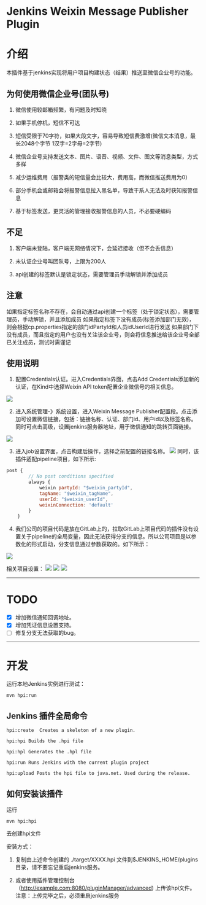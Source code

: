 Jenkins Weixin Message Publisher Plugin
===================== 

介绍
===========
本插件基于jenkins实现将用户项目构建状态（结果）推送至微信企业号的功能。

为何使用微信企业号(团队号)
--------------------------
1. 微信使用较邮箱频繁，有问题及时知晓

2. 如果手机停机，短信不可达

3. 短信受限于70字符，如果大段文字，容易导致短信费激增(微信文本消息，最长2048个字节 1汉字=2字母=2字节)

4. 微信企业号支持发送文本、图片、语音、视频、文件、图文等消息类型，方式多样

5. 减少运维费用（报警类的短信量会比较大，费用高，而微信推送费用为0）

6. 部分手机会或邮箱会将报警信息拉入黑名单，导致干系人无法及时获知报警信息

7. 基于标签发送，更灵活的管理接收报警信息的人员，不必要硬编码

不足
--------------------------
1. 客户端未登陆，客户端无网络情况下，会延迟接收（但不会丢信息）

2. 未认证企业号叫团队号，上限为200人

3. api创建的标签默认是锁定状态，需要管理员手动解锁并添加成员

注意
------
如果指定标签名称不存在，会自动通过api创建一个标签（处于锁定状态），需要管理员，手动解锁，并且添加成员 如果指定标签下没有成员(标签添加部门无效)，则会根据cp.properties指定的部门idPartyId和人员idUserId进行发送 如果部门下没有成员，而且指定的用户也没有关注该企业号，则会将信息推送给该企业号全部已关注成员，测试时需谨记

使用说明
------------

1. 配置Credentials认证。进入Credentials界面，点击Add Credentials添加新的认证，在Kind中选择Weixin API token配置企业微信号的相关信息。

![](http://ww1.sinaimg.cn/large/93d61c99ly1fuzj0dxsc4j20pq0d5t93.jpg)

2. 进入系统管理-》系统设置，进入Weixin Message Publisher配置段。点击添加可设置微信链接，包括：链接名称、认证、部门id、用户id以及标签名称。同时可点击高级，设置jenkins服务器地址，用于微信通知的跳转页面链接。

![](http://ww1.sinaimg.cn/large/93d61c99ly1fuzj39eihcj216008uwez.jpg)

3. 进入job设置界面，点击构建后操作，选择之前配置的链接名称。 
![](http://ww1.sinaimg.cn/large/93d61c99ly1fuzj4o5vhdj214109s74r.jpg)
同时，该插件适配pipeline项目，如下所示:
```js
post {
        // No post conditions specified
        always {
            weixin partyId: "$weixin_partyId",
            tagName: "$weixin_tagName",
            userId: "$weixin_userId",
            weixinConnection: 'default'
        }
    }
```
4. 我们公司的项目代码是放在GitLab上的，拉取GitLab上项目代码的插件没有设置关于pipeline的全局变量，因此无法获得分支的信息。所以公司项目是以参数化的形式启动，分支信息通过参数获取的。如下所示：

![](http://ww1.sinaimg.cn/large/93d61c99ly1fuzjrlkmi8j20d50ke3zd.jpg)

相关项目设置：
![](http://ww1.sinaimg.cn/large/93d61c99ly1fuzjsgmembj20yn0hh3zg.jpg)
![](http://ww1.sinaimg.cn/large/93d61c99ly1fuzjsut95yj20yn0iqjsb.jpg)
![](http://ww1.sinaimg.cn/large/93d61c99ly1fuzjtfo83aj20yl0hjgmn.jpg)

-------------------------------------
TODO
===========
- [x] 增加微信通知回调地址。
- [x] 增加凭证信息设置支持。
- [ ] 修复分支无法获取的bug。

-------------------------------------

开发
===========

运行本地Jenkins实例进行测试：

    mvn hpi:run

Jenkins 插件全局命令
--------------------------

	hpi:create  Creates a skeleton of a new plugin.
	
	hpi:hpi Builds the .hpi file
	
	hpi:hpl Generates the .hpl file
	
	hpi:run Runs Jenkins with the current plugin project
	
	hpi:upload Posts the hpi file to java.net. Used during the release.

如何安装该插件
--------------

运行

	mvn hpi:hpi

去创建hpi文件


安装方式：

1. 复制由上述命令创建的 ./target/XXXX.hpi 文件到$JENKINS_HOME/plugins 目录，请不要忘记重启jenkins服务。

2. 或者使用插件管理控制台（http://example.com:8080/pluginManager/advanced) 上传该hpi文件。注意：上传完毕之后，必须重启jenkins服务

